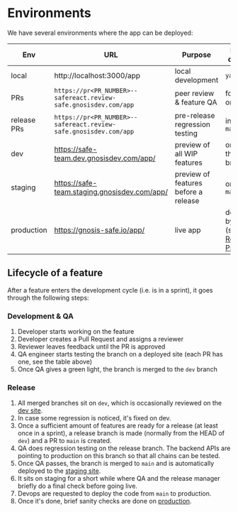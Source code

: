 # Environments

We have several environments where the app can be deployed:


|Env|URL|Purpose|How it's deployed|Backend env|
|---|---|---|---|---|
|local|http://localhost:3000/app|local development|`yarn start`|staging|
|PRs   |`https://pr<PR_NUMBER>--safereact.review-safe.gnosisdev.com/app`|peer review & feature QA|for all PRs on push|staging|
|release PRs|`https://pr<PR_NUMBER>--safereact.review-safe.gnosisdev.com/app`|pre-release regression testing|in PRs to `main`|**production** (sic!)|
|dev  |https://safe-team.dev.gnosisdev.com/app/|preview of all WIP features|on push to the `dev` branch|staging|
|staging|https://safe-team.staging.gnosisdev.com/app/|preview of features before a release|on push to `main`|staging|
|production|https://gnosis-safe.io/app/|live app|deployed by devops (see the [Release Procedure](https://github.com/safe-global/safe-react/blob/ee39ef932d58e67db96756577814c1bfaf396d75/docs/release-procedure.md))|**production**|

## Lifecycle of a feature

After a feature enters the development cycle (i.e. is in a sprint), it goes through the following steps:

### Development & QA
1. Developer starts working on the feature
2. Developer creates a Pull Request and assigns a reviewer
3. Reviewer leaves feedback until the PR is approved
4. QA engineer starts testing the branch on a deployed site (each PR has one, see the table above)
5. Once QA gives a green light, the branch is merged to the `dev` branch

### Release
1. All merged branches sit on `dev`, which is occasionally reviewed on the [dev site](https://safe-team.dev.gnosisdev.com/app/).
2. In case some regression is noticed, it's fixed on dev.
3. Once a sufficient amount of features are ready for a release (at least once in a sprint), a release branch is made (normally from the HEAD of `dev`) and a PR to `main` is created.
4. QA does regression testing on the release branch. The backend APIs are pointing to production on this branch so that all chains can be tested.
5. Once QA passes, the branch is merged to `main` and is automatically deployed to the [staging site](https://safe-team.staging.gnosisdev.com/app/).
6. It sits on staging for a short while where QA and the release manager briefly do a final check before going live.
7. Devops are requested to deploy the code from `main` to production.
8. Once it's done, brief sanity checks are done on [production](https://gnosis-safe.io/app/).
